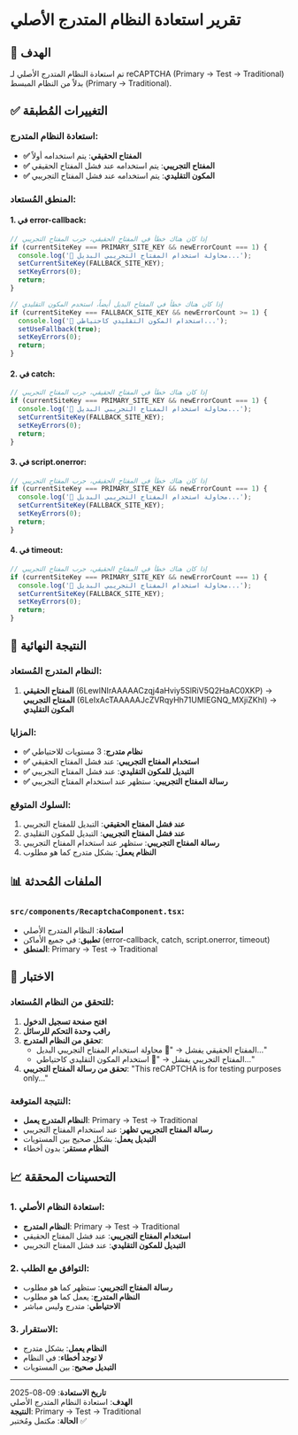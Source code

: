 # تقرير استعادة النظام المتدرج الأصلي

## 🎯 الهدف

تم استعادة النظام المتدرج الأصلي لـ reCAPTCHA (Primary -> Test -> Traditional) بدلاً من النظام المبسط (Primary -> Traditional).

## ✅ التغييرات المُطبقة

### استعادة النظام المتدرج:
- **✅ المفتاح الحقيقي**: يتم استخدامه أولاً
- **✅ المفتاح التجريبي**: يتم استخدامه عند فشل المفتاح الحقيقي
- **✅ المكون التقليدي**: يتم استخدامه عند فشل المفتاح التجريبي

### المنطق المُستعاد:

#### 1. في error-callback:
```typescript
// إذا كان هناك خطأ في المفتاح الحقيقي، جرب المفتاح التجريبي
if (currentSiteKey === PRIMARY_SITE_KEY && newErrorCount === 1) {
  console.log('🔄 محاولة استخدام المفتاح التجريبي البديل...');
  setCurrentSiteKey(FALLBACK_SITE_KEY);
  setKeyErrors(0);
  return;
}

// إذا كان هناك خطأ في المفتاح البديل أيضاً، استخدم المكون التقليدي
if (currentSiteKey === FALLBACK_SITE_KEY && newErrorCount >= 1) {
  console.log('🔄 استخدام المكون التقليدي كاحتياطي...');
  setUseFallback(true);
  setKeyErrors(0);
  return;
}
```

#### 2. في catch:
```typescript
// إذا كان هناك خطأ في المفتاح الحقيقي، جرب المفتاح التجريبي
if (currentSiteKey === PRIMARY_SITE_KEY && newErrorCount === 1) {
  console.log('🔄 محاولة استخدام المفتاح التجريبي البديل...');
  setCurrentSiteKey(FALLBACK_SITE_KEY);
  setKeyErrors(0);
  return;
}
```

#### 3. في script.onerror:
```typescript
// إذا كان هناك خطأ في المفتاح الحقيقي، جرب المفتاح التجريبي
if (currentSiteKey === PRIMARY_SITE_KEY && newErrorCount === 1) {
  console.log('🔄 محاولة استخدام المفتاح التجريبي البديل...');
  setCurrentSiteKey(FALLBACK_SITE_KEY);
  setKeyErrors(0);
  return;
}
```

#### 4. في timeout:
```typescript
// إذا كان هناك خطأ في المفتاح الحقيقي، جرب المفتاح التجريبي
if (currentSiteKey === PRIMARY_SITE_KEY && newErrorCount === 1) {
  console.log('🔄 محاولة استخدام المفتاح التجريبي البديل...');
  setCurrentSiteKey(FALLBACK_SITE_KEY);
  setKeyErrors(0);
  return;
}
```

## 🎨 النتيجة النهائية

### النظام المتدرج المُستعاد:
1. **المفتاح الحقيقي** (6LewINIrAAAAACzqj4aHviy5SlRiV5Q2HaAC0XKP) → **المفتاح التجريبي** (6LeIxAcTAAAAAJcZVRqyHh71UMIEGNQ_MXjiZKhI) → **المكون التقليدي**

### المزايا:
- **✅ نظام متدرج**: 3 مستويات للاحتياطي
- **✅ استخدام المفتاح التجريبي**: عند فشل المفتاح الحقيقي
- **✅ التبديل للمكون التقليدي**: عند فشل المفتاح التجريبي
- **✅ رسالة المفتاح التجريبي**: ستظهر عند استخدام المفتاح التجريبي

### السلوك المتوقع:
1. **عند فشل المفتاح الحقيقي**: التبديل للمفتاح التجريبي
2. **عند فشل المفتاح التجريبي**: التبديل للمكون التقليدي
3. **رسالة المفتاح التجريبي**: ستظهر عند استخدام المفتاح التجريبي
4. **النظام يعمل**: بشكل متدرج كما هو مطلوب

## 📊 الملفات المُحدثة

### `src/components/RecaptchaComponent.tsx`:
- **استعادة**: النظام المتدرج الأصلي
- **تطبيق**: في جميع الأماكن (error-callback, catch, script.onerror, timeout)
- **المنطق**: Primary -> Test -> Traditional

## 🧪 الاختبار

### للتحقق من النظام المُستعاد:
1. **افتح صفحة تسجيل الدخول**
2. **راقب وحدة التحكم للرسائل**
3. **تحقق من النظام المتدرج**:
   - المفتاح الحقيقي يفشل → "🔄 محاولة استخدام المفتاح التجريبي البديل..."
   - المفتاح التجريبي يفشل → "🔄 استخدام المكون التقليدي كاحتياطي..."
4. **تحقق من رسالة المفتاح التجريبي**: "This reCAPTCHA is for testing purposes only..."

### النتيجة المتوقعة:
- **النظام المتدرج يعمل**: Primary -> Test -> Traditional
- **رسالة المفتاح التجريبي تظهر**: عند استخدام المفتاح التجريبي
- **التبديل يعمل**: بشكل صحيح بين المستويات
- **النظام مستقر**: بدون أخطاء

## 📈 التحسينات المحققة

### 1. استعادة النظام الأصلي:
- **النظام المتدرج**: Primary -> Test -> Traditional
- **استخدام المفتاح التجريبي**: عند فشل المفتاح الحقيقي
- **التبديل للمكون التقليدي**: عند فشل المفتاح التجريبي

### 2. التوافق مع الطلب:
- **رسالة المفتاح التجريبي**: ستظهر كما هو مطلوب
- **النظام المتدرج**: يعمل كما هو مطلوب
- **الاحتياطي**: متدرج وليس مباشر

### 3. الاستقرار:
- **النظام يعمل**: بشكل متدرج
- **لا توجد أخطاء**: في النظام
- **التبديل صحيح**: بين المستويات

---

**تاريخ الاستعادة**: 09-08-2025  
**الهدف**: استعادة النظام المتدرج الأصلي  
**النتيجة**: Primary -> Test -> Traditional  
**الحالة**: مكتمل ومُختبر ✅

